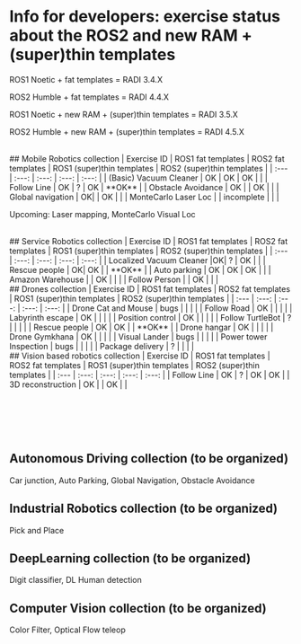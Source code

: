 # Info for developers: exercise status about the ROS2 and new RAM + (super)thin templates

ROS1 Noetic + fat templates = RADI 3.4.X

ROS2 Humble + fat templates = RADI 4.4.X

ROS1 Noetic + new RAM + (super)thin templates = RADI 3.5.X

ROS2 Humble + new RAM + (super)thin templates = RADI 4.5.X

<br/>
## Mobile Robotics collection
| Exercise ID    | ROS1 fat templates | ROS2 fat templates | ROS1 (super)thin templates | ROS2 (super)thin templates |
| :--- | :---: | :---: | :---: | :---: |
| (Basic) Vacuum Cleaner | OK | OK | OK | | 
| Follow Line | OK | ? | OK | **OK** | 
| Obstacle Avoidance | OK | | OK | | 
| Global navigation | OK| | OK | | 
| MonteCarlo Laser Loc | | incomplete | | | 

Upcoming: Laser mapping, MonteCarlo Visual Loc

<br/>
## Service Robotics collection
| Exercise ID    | ROS1 fat templates | ROS2 fat templates | ROS1 (super)thin templates | ROS2 (super)thin templates |
| :--- | :---: | :---: | :---: | :---: |
| Localized Vacuum Cleaner |OK| ? | OK | | 
| Rescue people | OK| OK | | **OK** | 
| Auto parking | OK | OK | OK | | 
| Amazon Warehouse | | OK | | | 
| Follow Person | | OK | | | 

<br/>
## Drones collection
| Exercise ID    | ROS1 fat templates | ROS2 fat templates | ROS1 (super)thin templates | ROS2 (super)thin templates |
| :--- | :---: | :---: | :---: | :---: |
| Drone Cat and Mouse | bugs | | | | 
| Follow Road | OK | | | | 
| Labyrinth escape | OK | | | | 
| Position control | OK | | | | 
| Follow TurtleBot | ? | | | | 
| Rescue people | OK | OK | | **OK** | 
| Drone hangar | OK | | | | 
| Drone Gymkhana | OK | | | | 
| Visual Lander | bugs | | | | 
| Power tower Inspection | bugs | | | | 
| Package delivery | ? | | | | 

<br/>
## Vision based robotics collection
| Exercise ID    | ROS1 fat templates | ROS2 fat templates | ROS1 (super)thin templates | ROS2 (super)thin templates |
| :--- | :---: | :---: | :---: | :---: |
| Follow Line | OK | ? | OK | OK | 
| 3D reconstruction | OK | | OK | | 

<br/><br/><br/><br/>
## Autonomous Driving collection (to be organized)
Car junction, Auto Parking, Global Navigation, Obstacle Avoidance

## Industrial Robotics collection (to be organized)
Pick and Place

## DeepLearning collection (to be organized)
Digit classifier, DL Human detection

## Computer Vision collection (to be organized)
Color Filter, Optical Flow teleop

